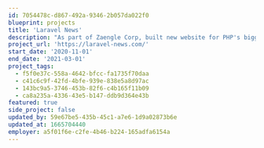 ```yaml
---
id: 7054478c-d867-492a-9346-2b057da022f0
blueprint: projects
title: 'Laravel News'
description: "As part of Zaengle Corp, built new website for PHP's biggest news website."
project_url: 'https://laravel-news.com/'
start_date: '2020-11-01'
end_date: '2021-03-01'
project_tags:
  - f5f0e37c-558a-4642-bfcc-fa1735f70daa
  - c41c6c9f-42fd-4bfe-939e-838e5a8d97ac
  - 143bc9a5-3746-453b-82f6-c4b165f11b09
  - ca8a235a-4336-43e5-b147-ddb9d364e43b
featured: true
side_project: false
updated_by: 59e67be5-435b-45c1-a7e6-1d9a02873b6e
updated_at: 1665704440
employer: a5f01f6e-c2fe-4b46-b224-165adfa6154a
---
```

